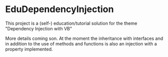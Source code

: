# EduDependencyInjection
This project is a (self-)  education/tutorial solution for the theme "Dependency Injection with VB"

More details coming son. At the moment the inheritance with interfaces and in addition to the use of methods and functions is also an injection with a property implemented.
